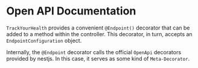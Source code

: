 # Open API Documentation

`TrackYourHealth` provides a convenient `@Endpoint()` decorator that can be
added to a method within the controller. This decorator, in turn, accepts an
`EndpointConfiguration` object.

Internally, the `@Endpoint` decorator calls the official `OpenApi` decorators
provided by nestjs. In this case, it serves as some kind of `Meta-Decorator`.
